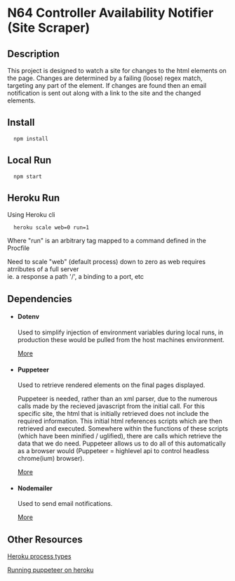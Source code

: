 # N64 Controller Availability Notifier (Site Scraper)

## Description
This project is designed to watch a site for changes to the html elements on the page. Changes are determined by a failing (loose) regex match, targeting any part of the element. If changes are found then an email notification is sent out along with a link to the site and the changed elements.

## Install
```
  npm install
```
## Local Run
```
  npm start
```
## Heroku Run
Using Heroku cli
```
  heroku scale web=0 run=1
```
Where "run" is an arbitrary tag mapped to a command defined in the Procfile

Need to scale "web" (default process) down to zero as web requires atrributes of a full server  
ie. a response a path '/', a binding to a port, etc

## Dependencies

* #### Dotenv
  Used to simplify injection of environment variables during local runs, in production these would be pulled from the host machines environment.

  [More](https://github.com/motdotla/dotenv#readme)

* #### Puppeteer
  Used to retrieve rendered elements on the final pages displayed.

  Puppeteer is needed, rather than an xml parser, due to the numerous calls made by the recieved javascript from the initial call. For this specific site, the html that is initially retrieved does not include the required information. This initial html references scripts which are then retrieved and executed. Somewhere within the functions of these scripts (which have been minified / uglified), there are calls which retrieve the data that we do need. Puppeteer allows us to do all of this automatically as a browser would (Puppeteer = highlevel api to control headless chrome(ium) browser).

  [More](https://github.com/puppeteer/puppeteer#readme)

* #### Nodemailer
  Used to send email notifications.

  [More](https://nodemailer.com/about/)

## Other Resources

[Heroku process types](https://devcenter.heroku.com/articles/nodejs-support#default-web-process-type)

[Running puppeteer on heroku](https://stackoverflow.com/questions/52225461/puppeteer-unable-to-run-on-heroku)
